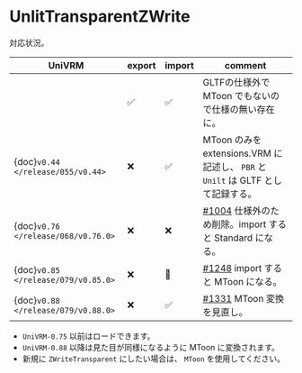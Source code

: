 # UnlitTransparentZWrite

対応状況。

| UniVRM                              | export | import | comment                                                                                               |
|-------------------------------------|--------|--------|-------------------------------------------------------------------------------------------------------|
|                                     | ✅      | ✅      | GLTFの仕様外で MToon でもないので仕様の無い存在に。                                                   |
| {doc}`v0.44 </release/055/v0.44>`   | ❌      | ✅      | MToon のみを extensions.VRM に記述し、 `PBR` と `Unilt` は GLTF として記録する。                      |
| {doc}`v0.76 </release/068/v0.76.0>`                     | ❌      | ❌      | [\#1004](https://github.com/vrm-c/UniVRM/pull/1004) 仕様外のため削除。import すると Standard になる。 |
| {doc}`v0.85 </release/079/v0.85.0>`                     | ❌      | 🔺     | [\#1248](https://github.com/vrm-c/UniVRM/pull/1248) import すると MToon になる。                      |
| {doc}`v0.88 </release/079/v0.88.0>` | ❌      | ✅      | [\#1331](https://github.com/vrm-c/UniVRM/pull/1331) MToon 変換を見直し。                              |

* `UniVRM-0.75` 以前はロードできます。
* `UniVRM-0.88` 以降は見た目が同様になるように MToon に変換されます。
* 新規に `ZWriteTransparent` にしたい場合は、 `MToon` を使用してください。
